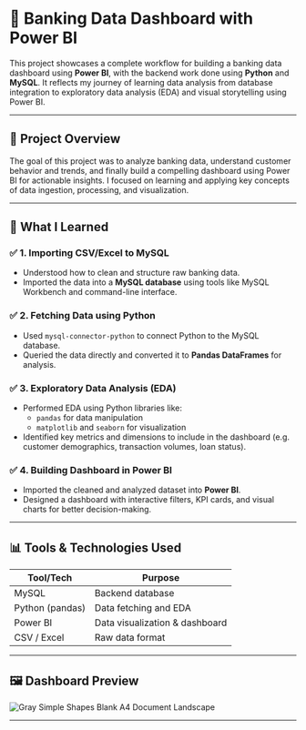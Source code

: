 # 🏦 Banking Data Dashboard with Power BI

This project showcases a complete workflow for building a banking data dashboard using **Power BI**, with the backend work done using **Python** and **MySQL**. It reflects my journey of learning data analysis from database integration to exploratory data analysis (EDA) and visual storytelling using Power BI.

---

## 📌 Project Overview

The goal of this project was to analyze banking data, understand customer behavior and trends, and finally build a compelling dashboard using Power BI for actionable insights. I focused on learning and applying key concepts of data ingestion, processing, and visualization.

---

## 🧠 What I Learned

### ✅ 1. Importing CSV/Excel to MySQL
- Understood how to clean and structure raw banking data.
- Imported the data into a **MySQL database** using tools like MySQL Workbench and command-line interface.

### ✅ 2. Fetching Data using Python
- Used `mysql-connector-python` to connect Python to the MySQL database.
- Queried the data directly and converted it to **Pandas DataFrames** for analysis.

### ✅ 3. Exploratory Data Analysis (EDA)
- Performed EDA using Python libraries like:
  - `pandas` for data manipulation
  - `matplotlib` and `seaborn` for visualization
- Identified key metrics and dimensions to include in the dashboard (e.g. customer demographics, transaction volumes, loan status).

### ✅ 4. Building Dashboard in Power BI
- Imported the cleaned and analyzed dataset into **Power BI**.
- Designed a dashboard with interactive filters, KPI cards, and visual charts for better decision-making.

---

## 📊 Tools & Technologies Used

| Tool/Tech        | Purpose                         |
|------------------|---------------------------------|
| MySQL            | Backend database                |
| Python (pandas)  | Data fetching and EDA           |
| Power BI         | Data visualization & dashboard  |
| CSV / Excel      | Raw data format                 |

---

## 🖼️ Dashboard Preview

![Gray Simple Shapes Blank A4 Document Landscape](https://github.com/user-attachments/assets/cb19a4f0-4b2e-454c-9076-888b9d4a73f3)


---


